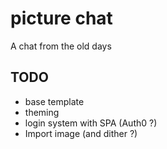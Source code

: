 # picture chat

A chat from the old days


## TODO

- base template
- theming
- login system with SPA (Auth0 ?)
- Import image (and dither ?)
